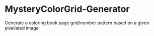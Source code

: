 # MysteryColorGrid-Generator
Generate a coloring book page grid/number pattern based on a given pixellated image
